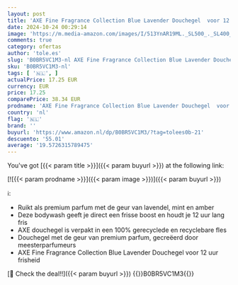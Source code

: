 ```yaml
---
layout: post
title: 'AXE Fine Fragrance Collection Blue Lavender Douchegel  voor 12 uur frisheid met de geur van premium parfum - 6 x 300 ml - Voordeelverpakking'
date: 2024-10-24 00:29:14
image: 'https://m.media-amazon.com/images/I/513YnAR19ML._SL500_._SL400_.jpg'
comments: true
category: ofertas
author: 'tole.es'
slug: 'B0BR5VC1M3-nl AXE Fine Fragrance Collection Blue Lavender Douchegel voor...'
sku: 'B0BR5VC1M3-nl'
tags: [ '🇳🇱', ]
actualPrice: 17.25 EUR
currency: EUR
price: 17.25
comparePrice: 38.34 EUR
prodname: 'AXE Fine Fragrance Collection Blue Lavender Douchegel  voor 12 uur frisheid met de geur van premium parfum - 6 x 300 ml - Voordeelverpakking'
country: 'nl'
flag: '🇳🇱'
brand: ''
buyurl: 'https://www.amazon.nl/dp/B0BR5VC1M3/?tag=tolees0b-21'
descuento: '55.01'
average: '19.5726315789475'
---
```


You've got [{{< param title >}}]({{< param buyurl >}}) at the following link:

[![{{< param prodname >}}]({{< param image >}})]({{< param buyurl >}})

ℹ️:

- Ruikt als premium parfum met de geur van lavendel, mint en amber
- Deze bodywash geeft je direct een frisse boost en houdt je 12 uur lang fris
- AXE douchegel is verpakt in een 100% gerecyclede en recyclebare fles
- Douchegel met de geur van premium parfum, gecreëerd door meesterparfumeurs
- AXE Fine Fragrance Collection Blue Lavender Douchegel voor 12 uur frisheid

[🛒 Check the deal!!]({{< param buyurl >}})
{{<world>}}B0BR5VC1M3{{</world>}}
